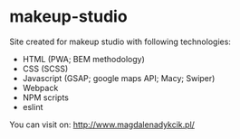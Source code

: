 # makeup-studio
Site created for makeup studio with following technologies:
- HTML (PWA; BEM methodology)
- CSS (SCSS)
- Javascript (GSAP; google maps API; Macy; Swiper)
- Webpack
- NPM scripts
- eslint

You can visit on: http://www.magdalenadykcik.pl/
